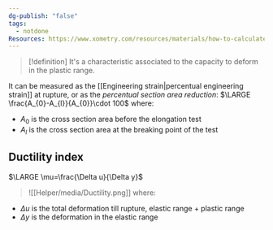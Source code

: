 ```yaml
---
dg-publish: "false"
tags:
  - notdone
Resources: https://www.xometry.com/resources/materials/how-to-calculate-ductility/
---
```


>[!definition]
>It's a characteristic associated to the capacity to deform in the plastic range. 

It can be measured as the [[Engineering strain|percentual engineering strain]] at rupture, or as the *percentual section area reduction*:
$\LARGE \frac{A_{0}-A_{l}}{A_{0}}\cdot 100$
where:
- $A_{0}$ is the cross section area before the elongation test
- $A_{l}$ is the cross section area at the breaking point of the test

## Ductility index
$\LARGE \mu=\frac{\Delta u}{\Delta y}$
>![[Helper/media/Ductility.png]]
where:
- $\Delta u$ is the total deformation till rupture, elastic range + plastic range
- $\Delta y$ is the deformation in the elastic range